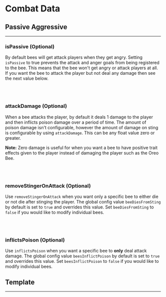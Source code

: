 # **Combat Data**

## **Passive Aggressive**
***

### **isPassive** (Optional)

By default bees will get attack players when they get angry. Setting `isPassive` to true prevents the attack and anger goals from being registered to the bee. This means that the bee won't get angry or attack players at all. If you want the bee to attack the player but not deal any damage then see the next value below.

<br>
<br>

### **attackDamage** (Optional)

When a bee attacks the player, by default it deals 1 damage to the player and then inflicts poison damage over a period of time. The amount of poison damage isn't configurable, however the amount of damage on sting is configurable by using `attackDamage`. This can be any float value zero or greater.

**Note:** Zero damage is useful for when you want a bee to have positive trait effects given to the player instead of damaging the player such as the Oreo Bee.

<br>
<br>

### **removeStingerOnAttack** (Optional)

Use `removeStingerOnAttack` when you want only a specific bee to either die or not die after stinging the player. The global config value `beeDiesFromSting` by default is set to `true` and overrides this value. Set `beeDiesFromSting` to `false` if you would like to modify individual bees.

<br>
<br>

### **inflictsPoison** (Optional)

Use `inflictsPoison` when you want a specific bee to **only** deal attack damage. The global config value `beesInflictPoison` by default is set to `true` and overrides this value. Set `beesInflictPoison` to `false` if you would like to modify individual bees.

## **Template**
***
<!--stackedit_data:
eyJoaXN0b3J5IjpbMTgwNDI3MjY4LDE5NDI3NDgxMiw2NjM2Mj
c1ODgsMTc4NTU5MTU3MV19
-->